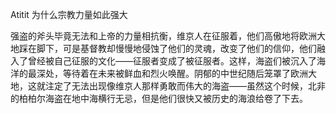 Atitit 为什么宗教力量如此强大


强盗的斧头毕竟无法和上帝的力量相抗衡，维京人在征服着，他们高傲地将欧洲大地踩在脚下，可是基督教却慢慢地侵蚀了他们的灵魂，改变了他们的信仰，他们融入了曾经被自己征服的文化——征服者变成了被征服者。这样，海盗们被沉入了海洋的最深处，等待着在未来被鲜血和烈火唤醒。阴郁的中世纪随后笼罩了欧洲大地，这就注定了无法出现像维京人那样勇敢而伟大的海盗——虽然这个时候，北非的柏柏尔海盗在地中海横行无忌，但是他们很快又被历史的海浪给卷了下去。


